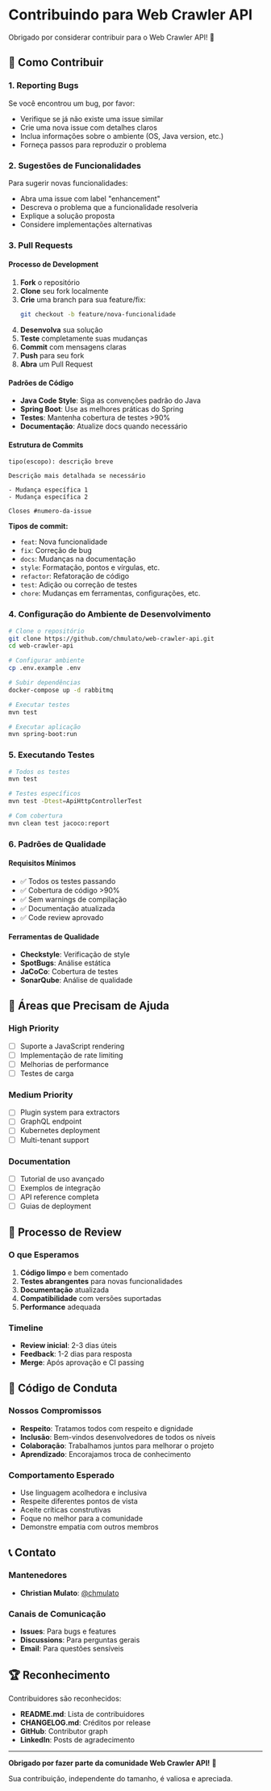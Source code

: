 # Contribuindo para Web Crawler API

Obrigado por considerar contribuir para o Web Crawler API! 🎉

## 🚀 Como Contribuir

### 1. **Reporting Bugs**

Se você encontrou um bug, por favor:
- Verifique se já não existe uma issue similar
- Crie uma nova issue com detalhes claros
- Inclua informações sobre o ambiente (OS, Java version, etc.)
- Forneça passos para reproduzir o problema

### 2. **Sugestões de Funcionalidades**

Para sugerir novas funcionalidades:
- Abra uma issue com label "enhancement"
- Descreva o problema que a funcionalidade resolveria
- Explique a solução proposta
- Considere implementações alternativas

### 3. **Pull Requests**

#### Processo de Development

1. **Fork** o repositório
2. **Clone** seu fork localmente
3. **Crie** uma branch para sua feature/fix:
   ```bash
   git checkout -b feature/nova-funcionalidade
   ```
4. **Desenvolva** sua solução
5. **Teste** completamente suas mudanças
6. **Commit** com mensagens claras
7. **Push** para seu fork
8. **Abra** um Pull Request

#### Padrões de Código

- **Java Code Style**: Siga as convenções padrão do Java
- **Spring Boot**: Use as melhores práticas do Spring
- **Testes**: Mantenha cobertura de testes >90%
- **Documentação**: Atualize docs quando necessário

#### Estrutura de Commits

```
tipo(escopo): descrição breve

Descrição mais detalhada se necessário

- Mudança específica 1
- Mudança específica 2

Closes #numero-da-issue
```

**Tipos de commit:**
- `feat`: Nova funcionalidade
- `fix`: Correção de bug
- `docs`: Mudanças na documentação
- `style`: Formatação, pontos e vírgulas, etc.
- `refactor`: Refatoração de código
- `test`: Adição ou correção de testes
- `chore`: Mudanças em ferramentas, configurações, etc.

### 4. **Configuração do Ambiente de Desenvolvimento**

```bash
# Clone o repositório
git clone https://github.com/chmulato/web-crawler-api.git
cd web-crawler-api

# Configurar ambiente
cp .env.example .env

# Subir dependências
docker-compose up -d rabbitmq

# Executar testes
mvn test

# Executar aplicação
mvn spring-boot:run
```

### 5. **Executando Testes**

```bash
# Todos os testes
mvn test

# Testes específicos
mvn test -Dtest=ApiHttpControllerTest

# Com cobertura
mvn clean test jacoco:report
```

### 6. **Padrões de Qualidade**

#### Requisitos Mínimos
- ✅ Todos os testes passando
- ✅ Cobertura de código >90%
- ✅ Sem warnings de compilação
- ✅ Documentação atualizada
- ✅ Code review aprovado

#### Ferramentas de Qualidade
- **Checkstyle**: Verificação de style
- **SpotBugs**: Análise estática
- **JaCoCo**: Cobertura de testes
- **SonarQube**: Análise de qualidade

## 🎯 Áreas que Precisam de Ajuda

### **High Priority**
- [ ] Suporte a JavaScript rendering
- [ ] Implementação de rate limiting
- [ ] Melhorias de performance
- [ ] Testes de carga

### **Medium Priority**
- [ ] Plugin system para extractors
- [ ] GraphQL endpoint
- [ ] Kubernetes deployment
- [ ] Multi-tenant support

### **Documentation**
- [ ] Tutorial de uso avançado
- [ ] Exemplos de integração
- [ ] API reference completa
- [ ] Guias de deployment

## 📝 Processo de Review

### O que Esperamos
1. **Código limpo** e bem comentado
2. **Testes abrangentes** para novas funcionalidades
3. **Documentação** atualizada
4. **Compatibilidade** com versões suportadas
5. **Performance** adequada

### Timeline
- **Review inicial**: 2-3 dias úteis
- **Feedback**: 1-2 dias para resposta
- **Merge**: Após aprovação e CI passing

## 🤝 Código de Conduta

### Nossos Compromissos

- **Respeito**: Tratamos todos com respeito e dignidade
- **Inclusão**: Bem-vindos desenvolvedores de todos os níveis
- **Colaboração**: Trabalhamos juntos para melhorar o projeto
- **Aprendizado**: Encorajamos troca de conhecimento

### Comportamento Esperado

- Use linguagem acolhedora e inclusiva
- Respeite diferentes pontos de vista
- Aceite críticas construtivas
- Foque no melhor para a comunidade
- Demonstre empatia com outros membros

## 📞 Contato

### Mantenedores
- **Christian Mulato**: [@chmulato](https://github.com/chmulato)

### Canais de Comunicação
- **Issues**: Para bugs e features
- **Discussions**: Para perguntas gerais
- **Email**: Para questões sensíveis

## 🏆 Reconhecimento

Contribuidores são reconhecidos:
- **README.md**: Lista de contribuidores
- **CHANGELOG.md**: Créditos por release
- **GitHub**: Contributor graph
- **LinkedIn**: Posts de agradecimento

---

**Obrigado por fazer parte da comunidade Web Crawler API!** 🚀

Sua contribuição, independente do tamanho, é valiosa e apreciada.
